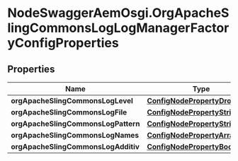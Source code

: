 # NodeSwaggerAemOsgi.OrgApacheSlingCommonsLogLogManagerFactoryConfigProperties

## Properties
Name | Type | Description | Notes
------------ | ------------- | ------------- | -------------
**orgApacheSlingCommonsLogLevel** | [**ConfigNodePropertyDropDown**](ConfigNodePropertyDropDown.md) |  | [optional] 
**orgApacheSlingCommonsLogFile** | [**ConfigNodePropertyString**](ConfigNodePropertyString.md) |  | [optional] 
**orgApacheSlingCommonsLogPattern** | [**ConfigNodePropertyString**](ConfigNodePropertyString.md) |  | [optional] 
**orgApacheSlingCommonsLogNames** | [**ConfigNodePropertyArray**](ConfigNodePropertyArray.md) |  | [optional] 
**orgApacheSlingCommonsLogAdditiv** | [**ConfigNodePropertyBoolean**](ConfigNodePropertyBoolean.md) |  | [optional] 


